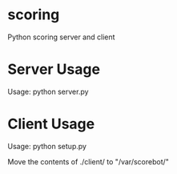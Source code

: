 # scoring
Python scoring server and client
# Server Usage
Usage: python server.py <port>
# Client Usage
Usage: python setup.py <main user>
  
Move the contents of ./client/ to "/var/scorebot/"
